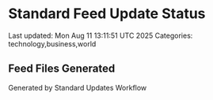 # Standard Feed Update Status
Last updated: Mon Aug 11 13:11:51 UTC 2025
Categories: technology,business,world

## Feed Files Generated

Generated by Standard Updates Workflow
